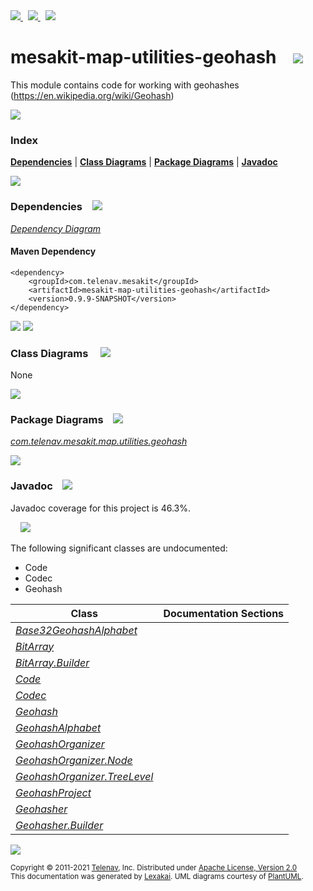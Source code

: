 [//]: # (start-user-text)

<a href="https://www.mesakit.org">
<img src="https://www.kivakit.org/images/web-32.png" srcset="https://www.kivakit.org/images/web-32-2x.png 2x"/>
</a>
&nbsp;
<a href="https://twitter.com/openmesakit">
<img src="https://www.kivakit.org/images/twitter-32.png" srcset="https://www.kivakit.org/images/twitter-32-2x.png 2x"/>
</a>
&nbsp;
<a href="https://mesakit.zulipchat.com">
<img src="https://www.kivakit.org/images/zulip-32.png" srcset="https://www.kivakit.org/images/zulip-32-2x.png 2x"/>
</a>

[//]: # (end-user-text)

# mesakit-map-utilities-geohash &nbsp;&nbsp; <img src="https://www.mesakit.org/images/toolbox-32.png" srcset="https://www.mesakit.org/images/toolbox-32-2x.png 2x"/>

This module contains code for working with geohashes (https://en.wikipedia.org/wiki/Geohash)

<img src="https://www.kivakit.org/images/horizontal-line-512.png" srcset="https://www.kivakit.org/images/horizontal-line-512-2x.png 2x"/>

### Index



[**Dependencies**](#dependencies) | [**Class Diagrams**](#class-diagrams) | [**Package Diagrams**](#package-diagrams) | [**Javadoc**](#javadoc)

<img src="https://www.kivakit.org/images/horizontal-line-512.png" srcset="https://www.kivakit.org/images/horizontal-line-512-2x.png 2x"/>

### Dependencies <a name="dependencies"></a> &nbsp;&nbsp; <img src="https://www.kivakit.org/images/dependencies-32.png" srcset="https://www.kivakit.org/images/dependencies-32-2x.png 2x"/>

[*Dependency Diagram*](https://www.mesakit.org/0.9.9-SNAPSHOT/lexakai/mesakit/mesakit-map/utilities/geohash/documentation/diagrams/dependencies.svg)

#### Maven Dependency

    <dependency>
        <groupId>com.telenav.mesakit</groupId>
        <artifactId>mesakit-map-utilities-geohash</artifactId>
        <version>0.9.9-SNAPSHOT</version>
    </dependency>

<img src="https://www.kivakit.org/images/horizontal-line-128.png" srcset="https://www.kivakit.org/images/horizontal-line-128-2x.png 2x"/>

[//]: # (start-user-text)



[//]: # (end-user-text)

<img src="https://www.kivakit.org/images/horizontal-line-128.png" srcset="https://www.kivakit.org/images/horizontal-line-128-2x.png 2x"/>

### Class Diagrams <a name="class-diagrams"></a> &nbsp; &nbsp; <img src="https://www.kivakit.org/images/diagram-40.png" srcset="https://www.kivakit.org/images/diagram-40-2x.png 2x"/>

None

<img src="https://www.kivakit.org/images/horizontal-line-128.png" srcset="https://www.kivakit.org/images/horizontal-line-128-2x.png 2x"/>

### Package Diagrams <a name="package-diagrams"></a> &nbsp;&nbsp; <img src="https://www.kivakit.org/images/box-32.png" srcset="https://www.kivakit.org/images/box-32-2x.png 2x"/>

[*com.telenav.mesakit.map.utilities.geohash*](https://www.mesakit.org/0.9.9-SNAPSHOT/lexakai/mesakit/mesakit-map/utilities/geohash/documentation/diagrams/com.telenav.mesakit.map.utilities.geohash.svg)

<img src="https://www.kivakit.org/images/horizontal-line-128.png" srcset="https://www.kivakit.org/images/horizontal-line-128-2x.png 2x"/>

### Javadoc <a name="javadoc"></a> &nbsp;&nbsp; <img src="https://www.kivakit.org/images/books-32.png" srcset="https://www.kivakit.org/images/books-32-2x.png 2x"/>

Javadoc coverage for this project is 46.3%.  
  
&nbsp; &nbsp; <img src="https://www.mesakit.org/images/meter-50-96.png" srcset="https://www.mesakit.org/images/meter-50-96-2x.png 2x"/>


The following significant classes are undocumented:  

- Code  
- Codec  
- Geohash

| Class | Documentation Sections |
|---|---|
| [*Base32GeohashAlphabet*](https://www.mesakit.org/0.9.9-SNAPSHOT/javadoc/mesakit/mesakit.map.utilities.geohash/com/telenav/mesakit/map/utilities/geohash/Base32GeohashAlphabet.html) |  |  
| [*BitArray*](https://www.mesakit.org/0.9.9-SNAPSHOT/javadoc/mesakit/mesakit.map.utilities.geohash/com/telenav/mesakit/map/utilities/geohash/BitArray.html) |  |  
| [*BitArray.Builder*](https://www.mesakit.org/0.9.9-SNAPSHOT/javadoc/mesakit/mesakit.map.utilities.geohash/com/telenav/mesakit/map/utilities/geohash/BitArray.Builder.html) |  |  
| [*Code*](https://www.mesakit.org/0.9.9-SNAPSHOT/javadoc/mesakit/mesakit.map.utilities.geohash/com/telenav/mesakit/map/utilities/geohash/Code.html) |  |  
| [*Codec*](https://www.mesakit.org/0.9.9-SNAPSHOT/javadoc/mesakit/mesakit.map.utilities.geohash/com/telenav/mesakit/map/utilities/geohash/Codec.html) |  |  
| [*Geohash*](https://www.mesakit.org/0.9.9-SNAPSHOT/javadoc/mesakit/mesakit.map.utilities.geohash/com/telenav/mesakit/map/utilities/geohash/Geohash.html) |  |  
| [*GeohashAlphabet*](https://www.mesakit.org/0.9.9-SNAPSHOT/javadoc/mesakit/mesakit.map.utilities.geohash/com/telenav/mesakit/map/utilities/geohash/GeohashAlphabet.html) |  |  
| [*GeohashOrganizer*](https://www.mesakit.org/0.9.9-SNAPSHOT/javadoc/mesakit/mesakit.map.utilities.geohash/com/telenav/mesakit/map/utilities/geohash/GeohashOrganizer.html) |  |  
| [*GeohashOrganizer.Node*](https://www.mesakit.org/0.9.9-SNAPSHOT/javadoc/mesakit/mesakit.map.utilities.geohash/com/telenav/mesakit/map/utilities/geohash/GeohashOrganizer.Node.html) |  |  
| [*GeohashOrganizer.TreeLevel*](https://www.mesakit.org/0.9.9-SNAPSHOT/javadoc/mesakit/mesakit.map.utilities.geohash/com/telenav/mesakit/map/utilities/geohash/GeohashOrganizer.TreeLevel.html) |  |  
| [*GeohashProject*](https://www.mesakit.org/0.9.9-SNAPSHOT/javadoc/mesakit/mesakit.map.utilities.geohash/com/telenav/mesakit/map/utilities/geohash/GeohashProject.html) |  |  
| [*Geohasher*](https://www.mesakit.org/0.9.9-SNAPSHOT/javadoc/mesakit/mesakit.map.utilities.geohash/com/telenav/mesakit/map/utilities/geohash/Geohasher.html) |  |  
| [*Geohasher.Builder*](https://www.mesakit.org/0.9.9-SNAPSHOT/javadoc/mesakit/mesakit.map.utilities.geohash/com/telenav/mesakit/map/utilities/geohash/Geohasher.Builder.html) |  |  

[//]: # (start-user-text)



[//]: # (end-user-text)

<img src="https://www.kivakit.org/images/horizontal-line-512.png" srcset="https://www.kivakit.org/images/horizontal-line-512-2x.png 2x"/>

<sub>Copyright &#169; 2011-2021 [Telenav](https://telenav.com), Inc. Distributed under [Apache License, Version 2.0](LICENSE)</sub>  
<sub>This documentation was generated by [Lexakai](https://lexakai.org). UML diagrams courtesy of [PlantUML](https://plantuml.com).</sub>

